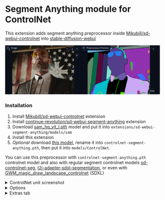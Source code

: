 # Segment Anything module for ControlNet

This extension adds segment anything preprocessor inside [Mikubill/sd-webui-controlnet](https://github.com/Mikubill/sd-webui-controlnet) into [stable-diffusion-webui](https://github.com/AUTOMATIC1111/stable-diffusion-webui)

![](images/preview.jpg)

### Installation

1. Install [Mikubill/sd-webui-controlnet](https://github.com/Mikubill/sd-webui-controlnet) extension
1. Install [continue-revolution/sd-webui-segment-anything](https://github.com/continue-revolution/sd-webui-segment-anything) extension
1. Download [sam_hq_vit_l.pth](https://huggingface.co/lkeab/hq-sam/resolve/main/sam_hq_vit_l.pth) model and put it into `extensions/sd-webui-segment-anything/models/sam`
1. Install this extension
1. *Optional* download [this model](https://huggingface.co/mfidabel/controlnet-segment-anything/raw/main/diffusion_pytorch_model.bin), rename it into `controlnet-segment-anything.pth`, then put it into `models/ControlNet`.

You can use this preprocessor with `controlnet-segment-anything.pth` controlnet model and also with regular segment controlnet models [sd-controlnet-seg](https://huggingface.co/lllyasviel/sd-controlnet-seg), [t2i-adapter-sdxl-segmentation](https://huggingface.co/SargeZT/t2i-adapter-sdxl-segmentation), or even with [GWM_magic_draw_landscape_controlnet](https://civitai.com/models/253564/gwmmagicdrawlandscapecontrolnet) (SDXL)

<details>
<summary>ControlNet unit screenshot</summary>

![](images/unit.jpg)

</details>

<details>
<summary>Options</summary>

You can adjust Auto SAM options used in this module in the Segment Anything settings:

![](images/options.jpg)

</details>


<details>
<summary>Extras tab</summary>

You can also use this module inside Extras tab with my other extension [sd-webui-cn-in-extras-tab](https://github.com/light-and-ray/sd-webui-cn-in-extras-tab)

![](images/extras.jpg)

</details>

